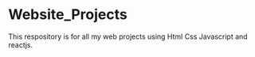 # Website_Projects
This respository is for all my web projects using Html Css Javascript and reactjs.
